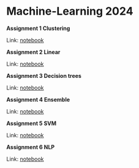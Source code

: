 # Machine-Learning 2024

<b> Assignment 1 Clustering </b>

Link: [notebook](https://github.com/KubaPlesniak/Machine-Learning-1/blob/main/clustering/047Clustering_Exercises.ipynb)

<b> Assignment 2 Linear </b>

Link: [notebook](https://github.com/KubaPlesniak/Machine-Learning-1/blob/main/linear/025_Exercises.ipynb)

<b> Assignment 3 Decision trees </b>

Link: [notebook](https://github.com/KubaPlesniak/Machine-Learning-1/blob/6cea0e9da26c2a6a878126e3f7b595cf654ba9e5/tree/055Decision_trees_Exercises.ipynb)

<b> Assignment 4 	Ensemble </b>

Link: [notebook](https://github.com/KubaPlesniak/Machine-Learning-1/blob/main/ensemble/075Ensemble_Exercises.ipynb)

<b> Assignment 5 	SVM </b>

Link: [notebook](https://github.com/KubaPlesniak/Machine-Learning-1/blob/main/svm/065_SVM_Exercises.ipynb)

<b> Assignment 6 NLP </b>

Link: [notebook](https://github.com/KubaPlesniak/Machine-Learning-1/blob/6cea0e9da26c2a6a878126e3f7b595cf654ba9e5/NLP/106_NLP_Exercises.ipynb)
